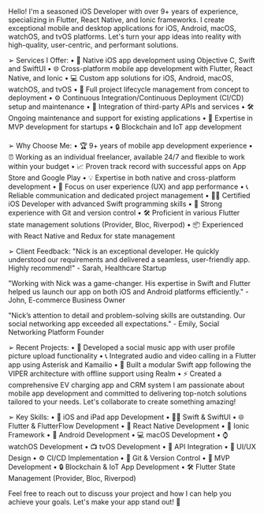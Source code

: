 Hello! I'm a seasoned iOS Developer with over 9+ years of experience, specializing in Flutter, React Native, and Ionic frameworks. I create exceptional mobile and desktop applications for iOS, Android, macOS, watchOS, and tvOS platforms. Let's turn your app ideas into reality with high-quality, user-centric, and performant solutions.

➢ Services I Offer:
• 📱 Native iOS app development using Objective C, Swift and SwiftUI
• 🌐 Cross-platform mobile app development with Flutter, React Native, and Ionic
• 💻 Custom app solutions for iOS, Android, macOS, watchOS, and tvOS
• 🔄 Full project lifecycle management from concept to deployment
• ⚙️ Continuous Integration/Continuous Deployment (CI/CD) setup and maintenance
• 🔗 Integration of third-party APIs and services
• 🛠️ Ongoing maintenance and support for existing applications
• 🚀 Expertise in MVP development for startups
• 🔒 Blockchain and IoT app development

➢ Why Choose Me:
• 🏆 9+ years of mobile app development experience
• ⏰ Working as an individual freelancer, available 24/7 and flexible to work within your budget
• 📈 Proven track record with successful apps on App Store and Google Play
• 💡 Expertise in both native and cross-platform development
• 🎨 Focus on user experience (UX) and app performance
• 📞 Reliable communication and dedicated project management
• 🧑‍💻 Certified iOS Developer with advanced Swift programming skills
• 🔧 Strong experience with Git and version control
• 🛠️ Proficient in various Flutter state management solutions (Provider, Bloc, Riverpod)
• 📦 Experienced with React Native and Redux for state management

➢ Client Feedback:
"Nick is an exceptional developer. He quickly understood our requirements and delivered a seamless, user-friendly app. Highly recommend!" - Sarah, Healthcare Startup

"Working with Nick was a game-changer. His expertise in Swift and Flutter helped us launch our app on both iOS and Android platforms efficiently." - John, E-commerce Business Owner

"Nick’s attention to detail and problem-solving skills are outstanding. Our social networking app exceeded all expectations." - Emily, Social Networking Platform Founder

➢ Recent Projects:
• 🎵 Developed a social music app with user profile picture upload functionality
• 📞 Integrated audio and video calling in a Flutter app using Asterisk and Kamailio
• 📱 Built a modular Swift app following the VIPER architecture with offline support using Realm
• ⚡ Created a comprehensive EV charging app and CRM system
I am passionate about mobile app development and committed to delivering top-notch solutions tailored to your needs. Let's collaborate to create something amazing!

➢ Key Skills:
• 📱 iOS and iPad app Development
• 🧑‍💻 Swift & SwiftUI
• 🌐 Flutter & FlutterFlow Development
• 📲 React Native Development
• 📱 Ionic Framework
• 🤖 Android Development
• 💻 macOS Development
• ⌚ watchOS Development
• 📺 tvOS Development
• 🔗 API Integration
• 🎨 UI/UX Design
• ⚙️ CI/CD Implementation
• 🔧 Git & Version Control
• 🚀 MVP Development
• 🔒 Blockchain & IoT App Development
• 🛠️ Flutter State Management (Provider, Bloc, Riverpod)

Feel free to reach out to discuss your project and how I can help you achieve your goals. Let's make your app stand out! 🌟
